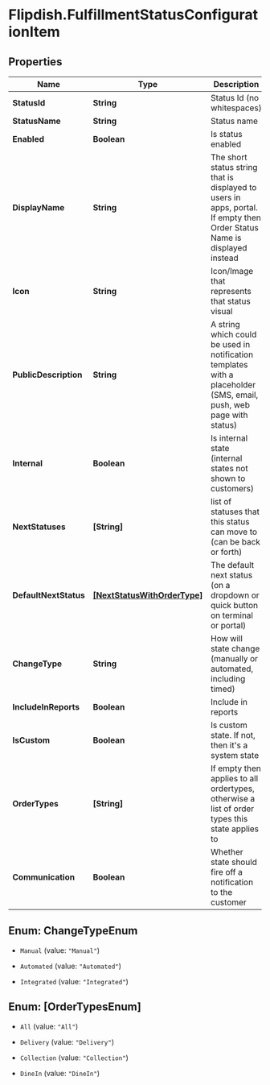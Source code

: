# Flipdish.FulfillmentStatusConfigurationItem

## Properties
Name | Type | Description | Notes
------------ | ------------- | ------------- | -------------
**StatusId** | **String** | Status Id (no whitespaces) | [optional] 
**StatusName** | **String** | Status name | [optional] 
**Enabled** | **Boolean** | Is status enabled | [optional] 
**DisplayName** | **String** | The short status string that is displayed to users in apps, portal. If empty then Order Status Name is displayed instead | [optional] 
**Icon** | **String** | Icon/Image that represents that status visual | [optional] 
**PublicDescription** | **String** | A string which could be used in notification templates with a placeholder (SMS, email, push, web page with status) | [optional] 
**Internal** | **Boolean** | Is internal state (internal states not shown to customers) | [optional] 
**NextStatuses** | **[String]** | list of statuses that this status can move to (can be back or forth) | [optional] 
**DefaultNextStatus** | [**[NextStatusWithOrderType]**](NextStatusWithOrderType.md) | The default next status (on a dropdown or quick button on terminal or portal) | [optional] 
**ChangeType** | **String** | How will state change (manually or automated, including timed) | [optional] 
**IncludeInReports** | **Boolean** | Include in reports | [optional] 
**IsCustom** | **Boolean** | Is custom state. If not, then it's a system state | [optional] 
**OrderTypes** | **[String]** | If empty then applies to all ordertypes, otherwise a list of order types this state applies to | [optional] 
**Communication** | **Boolean** | Whether state should fire off a notification to the customer | [optional] 


<a name="ChangeTypeEnum"></a>
## Enum: ChangeTypeEnum


* `Manual` (value: `"Manual"`)

* `Automated` (value: `"Automated"`)

* `Integrated` (value: `"Integrated"`)




<a name="[OrderTypesEnum]"></a>
## Enum: [OrderTypesEnum]


* `All` (value: `"All"`)

* `Delivery` (value: `"Delivery"`)

* `Collection` (value: `"Collection"`)

* `DineIn` (value: `"DineIn"`)




